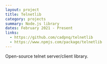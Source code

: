 ```yaml
---
layout: project
title: Telnetlib
category: projects
summary: Node.js library
dates: February 2021 - Present
links:
  - https://github.com/cadpnq/telnetlib
  - https://www.npmjs.com/package/telnetlib
---
```


Open-source telnet server/client library.
